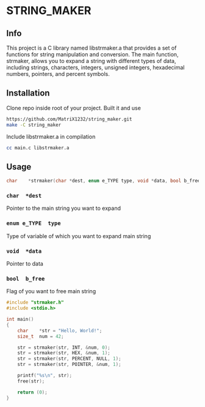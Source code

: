 # STRING_MAKER

## Info
This project is a C library named libstrmaker.a that provides a set of functions for string manipulation and conversion. The main function, strmaker, allows you to expand a string with different types of data, including strings, characters, integers, unsigned integers, hexadecimal numbers, pointers, and percent symbols.

## Installation

Clone repo inside root of your project. Built it and use

```sh
https://github.com/MatriX1232/string_maker.git
make -C string_maker
```
Include libstrmaker.a in compilation
```sh
cc main.c libstrmaker.a
```

## Usage
```C
char	*strmaker(char *dest, enum e_TYPE type, void *data, bool b_free);
```
### ```char  *dest```
Pointer to the main string you want to expand

### ```enum e_TYPE  type```
Type of variable of which you want to expand main string

### ```void  *data```
Pointer to data

### ```bool  b_free```
Flag of you want to free main string

```C
#include "strmaker.h"
#include <stdio.h>

int	main()
{
	char	*str = "Hello, World!";
	size_t	num = 42;

	str = strmaker(str, INT, &num, 0);
	str = strmaker(str, HEX, &num, 1);
	str = strmaker(str, PERCENT, NULL, 1);
	str = strmaker(str, POINTER, &num, 1);

	printf("%s\n", str);
	free(str);

	return (0);
}
```

